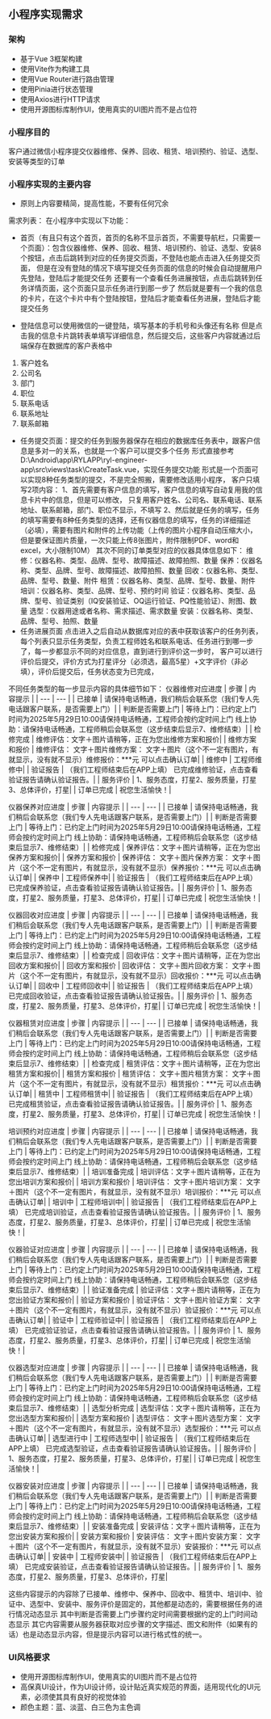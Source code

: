 ## 小程序实现需求

### 架构
- 基于Vue 3框架构建
- 使用Vite作为构建工具
- 使用Vue Router进行路由管理
- 使用Pinia进行状态管理
- 使用Axios进行HTTP请求
- 使用开源图标库制作UI，使用真实的UI图片而不是占位符

### 小程序目的
客户通过微信小程序提交仪器维修、保养、回收、租赁、培训预约、验证、选型、安装等类型的订单

### 小程序实现的主要内容
-  原则上内容要精简，提高性能，不要有任何冗余

需求列表：
在小程序中实现以下功能：
-  首页（有且只有这个首页，首页的名称不显示首页，不需要导航栏，只需要一个页面）：包含仪器维修、保养、回收、租赁、培训预约、验证、选型、安装8个按钮，点击后跳转到对应的任务提交页面，不登陆也能点击进入任务提交页面，
   但是在没有登陆的情况下填写提交任务页面的信息的时候会自动提醒用户先登陆，登陆后才能提交任务
   还要有一个查看任务进展按钮，点击后跳转到任务详情页面，这个页面只显示任务进行到那一步了
   然后就是要有一个我的信息的卡片，在这个卡片中有个登陆按钮，登陆后才能查看任务进展，登陆后才能提交任务

-  登陆信息可以使用微信的一键登陆，填写基本的手机号和头像还有名称
   但是点击我的信息卡片跳转表单填写详细信息，然后提交后，这些客户内容就通过后端保存在数据库的客户表格中
1. 客户姓名
2. 公司名
3. 部门
4. 职位
5. 联系电话
6. 联系地址
7. 联系邮箱
-  任务提交页面：提交的任务到服务器保存在相应的数据库任务表中，跟客户信息是多对一的关系，也就是一个客户可以提交多个任务
   形式直接参考D:\Android\app\RYLAPP\ryl-engineer-app\src\views\task\CreateTask.vue，实现任务提交功能
   形式是一个页面可以实现8种任务类型的提交，不是完全照搬，需要修改适用小程序，
   客户只填写2项内容：
   1、首先需要有客户信息的填写，客户信息的填写自动复用我的信息卡片中的信息，但是可以修改，
   只复用客户姓名、公司名、联系电话、联系地址、联系邮箱，部门、职位不显示，不填写
   2、然后就是任务的填写，任务的填写需要有8种任务类型的选择，还有仪器信息的填写，任务的详细描述（必填），需要有图片和附件的上传功能（上传的图片小程序自动压缩大小，但是要保证图片质量，一次只能上传8张图片，附件限制PDF、word和excel，大小限制10M）
其次不同的订单类型对应的仪器具体信息如下：
维修：仪器名称、类型、品牌、型号、故障描述、故障拍照、数量
保养：仪器名称、类型、品牌、型号、故障描述、故障拍照、数量
回收：仪器名称、类型、品牌、型号、数量、附件
租赁：仪器名称、类型、品牌、型号、数量、附件
培训：仪器名称、类型、品牌、型号、预约时间
验证：仪器名称、类型、品牌、型号、验证类别（IQ安装验证、OQ运行验证、PQ性能验证）、附图、数量
选型：仪器用途或者名称、需求描述、需求数量
安装：仪器名称、类型、品牌、型号、拍照、数量
-  任务进展页面
点击进入之后自动从数据库对应的表中获取该客户的任务列表，
每个列表只显示任务类型，负责工程师姓名和联系电话、任务进行到哪一步了，每一步都显示不同的对应信息，直到进行到评价这一步时，
客户可以进行评价后提交，评价方式为打星评分（必须选，最高5星）+文字评价（非必填），评价后提交后，任务状态变为已完成，



不同任务类型的每一步显示内容的具体细节如下：
仪器维修对应进度
| 步骤 | 内容提示 |
| --- | --- |
| 已接单 | 请保持电话畅通，我们稍后会联系您（我们专人先电话跟客户联系，是否需要上门）|
| 判断是否需要上门 | 等待上门：已约定上门时间为2025年5月29日10:00请保持电话畅通，工程师会按约定时间上门 线上协助：请保持电话畅通，工程师稍后会联系您（这步结束后显示7、维修结束）|
| 检修完成 | 维修评估：文字＋图片请稍等，正在为您出维修方案和报价|
| 维修方案和报价 | 维修评估： 文字＋图片维修方案： 文字＋图片（这个不一定有图片，有就显示，没有就不显示）维修报价：***元 可以点击确认订单|
| 维修中 | 工程师维修中|
| 验证报告 | （我们工程师结束后在APP上填） 已完成维修验证，点击查看验证报告请确认验证报告。|
| 服务评价 | 1、服务态度，打星2、服务质量，打星3、总体评价，打星|
| 订单已完成 | 祝您生活愉快！|

仪器保养对应进度
| 步骤 | 内容提示 |
| --- | --- |
| 已接单 | 请保持电话畅通，我们稍后会联系您（我们专人先电话跟客户联系，是否需要上门）|
| 判断是否需要上门 | 等待上门：已约定上门时间为2025年5月29日10:00请保持电话畅通，工程师会按约定时间上门 线上协助：请保持电话畅通，工程师稍后会联系您（这步结束后显示7、维修结束）|
| 检修完成 | 保养评估：文字＋图片请稍等，正在为您出保养方案和报价|
| 保养方案和报价 | 保养评估： 文字＋图片保养方案： 文字＋图片（这个不一定有图片，有就显示，没有就不显示）保养报价：***元 可以点击确认订单|
| 保养中 | 工程师保养中|
| 验证报告 | （我们工程师结束后在APP上填） 已完成保养验证，点击查看验证报告请确认验证报告。|
| 服务评价 | 1、服务态度，打星2、服务质量，打星3、总体评价，打星|
| 订单已完成 | 祝您生活愉快！|

仪器回收对应进度
| 步骤 | 内容提示 |
| --- | --- |
| 已接单 | 请保持电话畅通，我们稍后会联系您（我们专人先电话跟客户联系，是否需要上门）|
| 判断是否需要上门 | 等待上门：已约定上门时间为2025年5月29日10:00请保持电话畅通，工程师会按约定时间上门 线上协助：请保持电话畅通，工程师稍后会联系您（这步结束后显示7、维修结束）|
| 检查完成 | 回收评估：文字＋图片请稍等，正在为您出回收方案和报价|
| 回收方案和报价 | 回收评估： 文字＋图片回收方案： 文字＋图片（这个不一定有图片，有就显示，没有就不显示）回收报价：***元 可以点击确认订单|
| 回收中 | 工程师回收中|
| 验证报告 | （我们工程师结束后在APP上填） 已完成回收验证，点击查看验证报告请确认验证报告。|
| 服务评价 | 1、服务态度，打星2、服务质量，打星3、总体评价，打星|
| 订单已完成 | 祝您生活愉快！|

仪器租赁对应进度
| 步骤 | 内容提示 |
| --- | --- |
| 已接单 | 请保持电话畅通，我们稍后会联系您（我们专人先电话跟客户联系，是否需要上门）|
| 判断是否需要上门 | 等待上门：已约定上门时间为2025年5月29日10:00请保持电话畅通，工程师会按约定时间上门 线上协助：请保持电话畅通，工程师稍后会联系您（这步结束后显示7、维修结束）|
| 检查完成 | 租赁评估：文字＋图片请稍等，正在为您出租赁方案和报价|
| 租赁方案和报价 | 租赁评估： 文字＋图片租赁方案： 文字＋图片（这个不一定有图片，有就显示，没有就不显示）租赁报价：***元 可以点击确认订单|
| 租赁中 | 工程师租赁中|
| 验证报告 | （我们工程师结束后在APP上填） 已完成租赁验证，点击查看验证报告请确认验证报告。|
| 服务评价 | 1、服务态度，打星2、服务质量，打星3、总体评价，打星|
| 订单已完成 | 祝您生活愉快！|

培训预约对应进度
| 步骤 | 内容提示 |
| --- | --- |
| 已接单 | 请保持电话畅通，我们稍后会联系您（我们专人先电话跟客户联系，是否需要上门）|
| 判断是否需要上门 | 等待上门：已约定上门时间为2025年5月29日10:00请保持电话畅通，工程师会按约定时间上门 线上协助：请保持电话畅通，工程师稍后会联系您（这步结束后显示7、维修结束）|
| 培训准备完成 | 培训评估：文字＋图片请稍等，正在为您出培训方案和报价|
| 培训方案和报价 | 培训评估： 文字＋图片培训方案： 文字＋图片（这个不一定有图片，有就显示，没有就不显示）培训报价：***元 可以点击确认订单|
| 培训中 | 工程师培训中|
| 验证报告 | （我们工程师结束后在APP上填） 已完成培训验证，点击查看验证报告请确认验证报告。|
| 服务评价 | 1、服务态度，打星2、服务质量，打星3、总体评价，打星|
| 订单已完成 | 祝您生活愉快！|

仪器验证对应进度
| 步骤 | 内容提示 |
| --- | --- |
| 已接单 | 请保持电话畅通，我们稍后会联系您（我们专人先电话跟客户联系，是否需要上门）|
| 判断是否需要上门 | 等待上门：已约定上门时间为2025年5月29日10:00请保持电话畅通，工程师会按约定时间上门 线上协助：请保持电话畅通，工程师稍后会联系您（这步结束后显示7、维修结束）|
| 验证准备完成 | 验证评估：文字＋图片请稍等，正在为您出验证方案和报价|
| 验证方案和报价 | 验证评估： 文字＋图片验证方案： 文字＋图片（这个不一定有图片，有就显示，没有就不显示）验证报价：***元 可以点击确认订单|
| 验证中 | 工程师验证中|
| 验证报告 | （我们工程师结束后在APP上填） 已完成验证验证，点击查看验证报告请确认验证报告。|
| 服务评价 | 1、服务态度，打星2、服务质量，打星3、总体评价，打星|
| 订单已完成 | 祝您生活愉快！|

仪器选型对应进度
| 步骤 | 内容提示 |
| --- | --- |
| 已接单 | 请保持电话畅通，我们稍后会联系您（我们专人先电话跟客户联系，是否需要上门）|
| 判断是否需要上门 | 等待上门：已约定上门时间为2025年5月29日10:00请保持电话畅通，工程师会按约定时间上门 线上协助：请保持电话畅通，工程师稍后会联系您（这步结束后显示7、维修结束）|
| 选型分析完成 | 选型评估：文字＋图片请稍等，正在为您出选型方案和报价|
| 选型方案和报价 | 选型评估： 文字＋图片选型方案： 文字＋图片（这个不一定有图片，有就显示，没有就不显示）选型报价：***元 可以点击确认订单|
| 选型进行中 | 工程师选型中|
| 验证报告 | （我们工程师结束后在APP上填） 已完成选型验证，点击查看验证报告请确认验证报告。|
| 服务评价 | 1、服务态度，打星2、服务质量，打星3、总体评价，打星|
| 订单已完成 | 祝您生活愉快！|

仪器安装对应进度
| 步骤 | 内容提示 |
| --- | --- |
| 已接单 | 请保持电话畅通，我们稍后会联系您（我们专人先电话跟客户联系，是否需要上门）|
| 判断是否需要上门 | 等待上门：已约定上门时间为2025年5月29日10:00请保持电话畅通，工程师会按约定时间上门 线上协助：请保持电话畅通，工程师稍后会联系您（这步结束后显示7、维修结束）|
| 安装准备完成 | 安装评估：文字＋图片请稍等，正在为您出安装方案和报价|
| 安装方案和报价 | 安装评估： 文字＋图片安装方案： 文字＋图片（这个不一定有图片，有就显示，没有就不显示）安装报价：***元 可以点击确认订单|
| 安装中 | 工程师安装中|
| 验证报告 | （我们工程师结束后在APP上填） 已完成安装验证，点击查看验证报告请确认验证报告。|
| 服务评价 | 1、服务态度，打星2、服务质量，打星3、总体评价，打星|

这些内容提示的内容除了已接单、维修中、保养中、回收中、租赁中、培训中、验证中、选型中、安装中、服务评价是固定的，其他都是动态的，需要根据任务的进行情况动态显示
其中判断是否需要上门步骤约定时间需要根据约定的上门时间动态显示
其它内容需要从服务器获取对应步骤的文字描述、图文和附件（如果有的话）也是动态显示内容，但是提示内容可以进行格式性的统一。


### UI风格要求
- 使用开源图标库制作UI，使用真实的UI图片而不是占位符
- 高保真UI设计，作为UI设计师，设计贴近真实规范的界面，适用现代化的UI元素，必须使其具有良好的视觉体验
- 颜色主题：蓝、淡蓝、白三色为主色调






